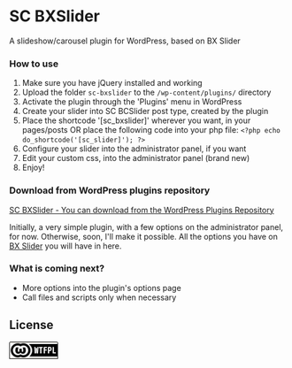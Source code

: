 # SC BXSlider
A slideshow/carousel plugin for WordPress, based on BX Slider

### How to use
1. Make sure you have jQuery installed and working
2. Upload the folder `sc-bxslider` to the `/wp-content/plugins/` directory
3. Activate the plugin through the 'Plugins' menu in WordPress
4. Create your slider into SC BCSlider post type, created by the plugin
5. Place the shortcode '[sc_bxslider]' wherever you want, in your pages/posts OR place the following code into your php file:
 `<?php echo do_shortcode('[sc_slider]'); ?>` 
6. Configure your slider into the administrator panel, if you want
7. Edit your custom css, into the administrator panel (brand new)
8. Enjoy!

### Download from WordPress plugins repository
[SC BXSlider - You can download from the WordPress Plugins Repository](https://wordpress.org/plugins/sc-bxslider/)

Initially, a very simple plugin, with a few options on the administrator panel, for now. 
Otherwise, soon, I'll make it possible. All the options you have on [BX Slider](http://bxslider.com/) you will have in here.


### What is coming next?
 - More options into the plugin's options page
 - Call files and scripts only when necessary


## License
[![WTFPL](wtfpl-badge.png "WTFPL")](https://github.com/zergiocosta/SC-BXSlider/blob/master/LICENSE)
